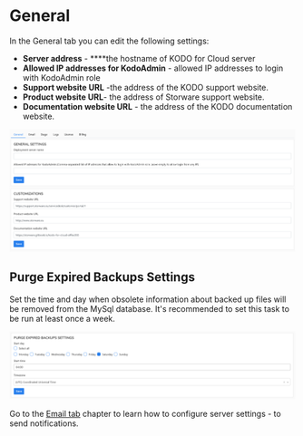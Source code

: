 # General

In the General tab you can edit the following settings:

* **Server address** - ****the hostname of KODO for Cloud server
* **Allowed IP addresses for KodoAdmin** - allowed IP addresses to login with KodoAdmin role
* **Support website URL** -the address of the KODO support website.
* **Product website URL**- the address of Storware support website.
* **Documentation website URL** - the address of the KODO documentation website.

![](../../../.gitbook/assets/image%20%2826%29.png)

## **Purge Expired Backups Settings**

Set the time and day when obsolete information about backed up files will be removed from the MySql database. It's recommended to set this task to be run at least once a week.

![](../../../.gitbook/assets/image%20%2847%29.png)

Go to the [Email tab]() chapter to learn how to configure server settings - to send notifications.

